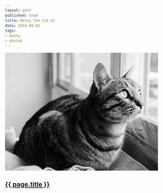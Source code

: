 ```yaml
---
layout: post
published: true
title: Monty the Cat #1
date: 2014-09-02
tags:
- monty
- photos
---
```

<img class="center-block img-fluid lazyload" src="/assets/images/140902/montythecat.jpg" alt="Monty the Cat #1" alt="Monty" />

<h2 class="article-title">
  <a href="{{ page.url | prepend: site.baseurl }}">{{ page.title }}</a>
</h2>